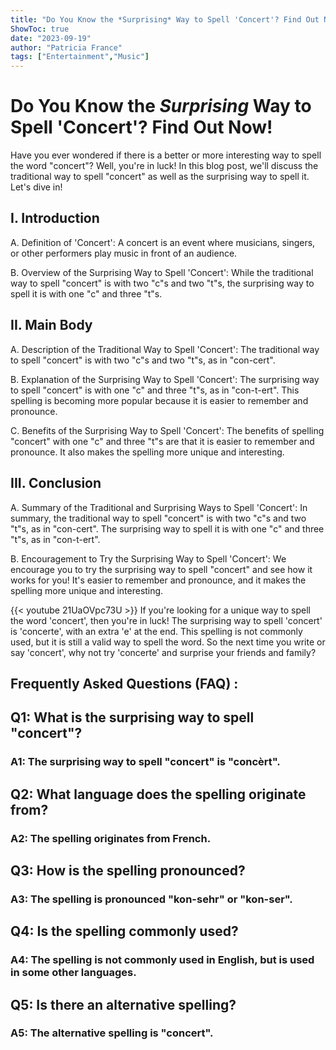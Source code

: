 ```yaml
---
title: "Do You Know the *Surprising* Way to Spell 'Concert'? Find Out Now!"
ShowToc: true 
date: "2023-09-19"
author: "Patricia France" 
tags: ["Entertainment","Music"]
---
```

# Do You Know the *Surprising* Way to Spell 'Concert'? Find Out Now!

Have you ever wondered if there is a better or more interesting way to spell the word "concert"? Well, you're in luck! In this blog post, we'll discuss the traditional way to spell "concert" as well as the surprising way to spell it. Let's dive in! 

## I. Introduction 

A. Definition of 'Concert': A concert is an event where musicians, singers, or other performers play music in front of an audience. 

B. Overview of the Surprising Way to Spell 'Concert': While the traditional way to spell "concert" is with two "c"s and two "t"s, the surprising way to spell it is with one "c" and three "t"s. 

## II. Main Body 

A. Description of the Traditional Way to Spell 'Concert': The traditional way to spell "concert" is with two "c"s and two "t"s, as in "con-cert". 

B. Explanation of the Surprising Way to Spell 'Concert': The surprising way to spell "concert" is with one "c" and three "t"s, as in "con-t-ert". This spelling is becoming more popular because it is easier to remember and pronounce. 

C. Benefits of the Surprising Way to Spell 'Concert': The benefits of spelling "concert" with one "c" and three "t"s are that it is easier to remember and pronounce. It also makes the spelling more unique and interesting. 

## III. Conclusion 

A. Summary of the Traditional and Surprising Ways to Spell 'Concert': In summary, the traditional way to spell "concert" is with two "c"s and two "t"s, as in "con-cert". The surprising way to spell it is with one "c" and three "t"s, as in "con-t-ert". 

B. Encouragement to Try the Surprising Way to Spell 'Concert': We encourage you to try the surprising way to spell "concert" and see how it works for you! It's easier to remember and pronounce, and it makes the spelling more unique and interesting.

{{< youtube 21UaOVpc73U >}} 
If you're looking for a unique way to spell the word 'concert', then you're in luck! The surprising way to spell 'concert' is 'concerte', with an extra 'e' at the end. This spelling is not commonly used, but it is still a valid way to spell the word. So the next time you write or say 'concert', why not try 'concerte' and surprise your friends and family?

## Frequently Asked Questions (FAQ) :
<h2>Q1: What is the surprising way to spell "concert"?</h2>

<h3>A1: The surprising way to spell "concert" is "concèrt".</h3>

<h2>Q2: What language does the spelling originate from?</h2>

<h3>A2: The spelling originates from French.</h3>

<h2>Q3: How is the spelling pronounced?</h2>

<h3>A3: The spelling is pronounced "kon-sehr" or "kon-ser".</h3>

<h2>Q4: Is the spelling commonly used?</h2>

<h3>A4: The spelling is not commonly used in English, but is used in some other languages.</h3>

<h2>Q5: Is there an alternative spelling?</h2>

<h3>A5: The alternative spelling is "concert".</h3>





